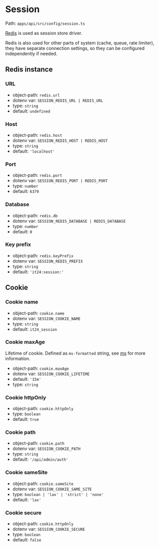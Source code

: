 # Session

Path: `apps/api/src/config/session.ts`

[Redis](https://redis.io) is used as session store driver.

Redis is also used for other parts of system (cache, queue, rate limiter), they have separate connection settings, so they can be configured independently if needed.

## Redis instance

### URL

- object-path: `redis.url`
- dotenv var: `SESSION_REDIS_URL | REDIS_URL`
- type: `string`
- default: `undefined`

### Host

- object-path: `redis.host`
- dotenv var: `SESSION_REDIS_HOST | REDIS_HOST`
- type: `string`
- default: `'localhost'`

### Port

- object-path: `redis.port`
- dotenv var: `SESSION_REDIS_PORT | REDIS_PORT`
- type: `number`
- default: `6379`

### Database

- object-path: `redis.db`
- dotenv var: `SESSION_REDIS_DATABASE | REDIS_DATABASE`
- type: `number`
- default: `0`

### Key prefix

- object-path: `redis.keyPrefix`
- dotenv var: `SESSION_REDIS_PREFIX`
- type: `string`
- default: `'it24:session:'`

## Cookie

### Cookie name

- object-path: `cookie.name`
- dotenv var: `SESSION_COOKIE_NAME`
- type: `string`
- default: `it24_session`

### Cookie maxAge

Lifetime of cookie. Defined as `ms-formatted` string, see [ms](https://github.com/vercel/ms) for more information.

- object-path: `cookie.maxAge`
- dotenv var: `SESSION_COOKIE_LIFETIME`
- default: `'15m'`
- type: `string`

### Cookie httpOnly

- object-path: `cookie.httpOnly`
- type: `boolean`
- default: `true`

### Cookie path

- object-path: `cookie.path`
- dotenv var: `SESSION_COOKIE_PATH`
- type: `string`
- default: `'/api/admin/auth'`

### Cookie sameSite

- object-path: `cookie.sameSite`
- dotenv var: `SESSION_COOKIE_SAME_SITE`
- type: `boolean | 'lax' | 'strict' | 'none'`
- default: `'lax'`

### Cookie secure

- object-path: `cookie.httpOnly`
- dotenv var: `SESSION_COOKIE_SECURE`
- type: `boolean`
- default: `false`
